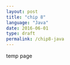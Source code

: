 ```yaml
---
layout: post
title: "chip 8"
language: "Java"
date: 2016-06-01
type: draft
permalink: /chip8-java
---
```


temp page
